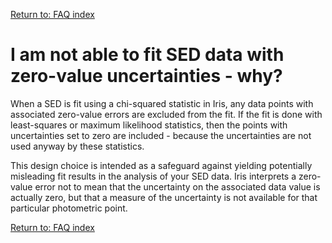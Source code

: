 [Return to: FAQ index][faq]

# I am not able to fit SED data with zero-value uncertainties - why?

When a SED is fit using a chi-squared statistic in Iris, any data points with associated zero-value errors are excluded from the fit. If the fit is done with least-squares or maximum likelihood statistics, then the points with uncertainties set to zero are included - because the uncertainties are not used anyway by these statistics.

This design choice is intended as a safeguard against yielding potentially misleading fit results in the analysis of your SED data. Iris interprets a zero-value error not to mean that the uncertainty on the associated data value is actually zero, but that a measure of the uncertainty is not available for that particular photometric point.

[Return to: FAQ index][faq]


<!-- threads -->
[sedstacker]: 		../threads/science/sedstacker/index.html "SED Stacker"
[science]: 			../threads/science/index.html "Shift, Interpolate, and Integrate"
[entry]: 			../threads/entry/index.html "Loading SED Data into Iris"
[fit]: 				../threads/fits/index.html "Modeling and Fiting SED Data"
[importer]: 		../threads/importer/index.html "Building and Managing SEDs"
[plot]: 			../threads/plot/index.html "Visualizing SED Data"
[analysis]: 		../threads/analysis/index.html "Analyzing SED Data in Iris"
[save]: 			../threads/save/index.html "Saving SED Data"
[sdk]: 				../threads/sdk/index.html "Developing Plugins: the Iris Software Development Kit"
[plugin_manager]: 	../threads/plugin_manager/index.html "Plugin Manager"

<!-- reference files -->
[download]: 		../download/index.html "Download and Installation"
[smoke_test]: 		../download/smoke_tests.html "Smoke Test"
[macosx105]:		../download/macosx_test.html "Mac OS X 10.5 Download Instructions"
[download_trouble]: ../bugs/smoke.html
[supported_files]: 	../references/importer_files.html
[models]: 			../references/models.html
[faq]: 				../faq/index.html "FAQs"
[releasenotes]: 	../releasenotes/index.html "Release Notes"
[publications]: 	../publications/index.html "Iris Publications"
[bugs]: 			../bugs/index.html "Bugs and Caveats"

<!-- CXC links -->
[helpdesk]:			/helpdesk/ "CXC HelpDesk"
[sao]:				http://cfa.harvard.edu/sao "Smithsonian Astrophysical Observatory"
[cxc]:				/ "Chandra X-Ray Observatory"
[sherpa]:			/sherpa/ "Sherpa"

<!-- external links -->
[specdm]: http://www.ivoa.net/Documents/REC/DM/SpectrumDM-20071029.html "IVOA Spectrum Data Model"
[vao]: http://usvoa.org "Virtual Astronomical Observatory"
[sao]: http://cfa.harvard.edu/sao "Smithsonian Astrophysical Observatory"

<!-- Navigation -->
[toc]:				#toc
[top]:      		#top